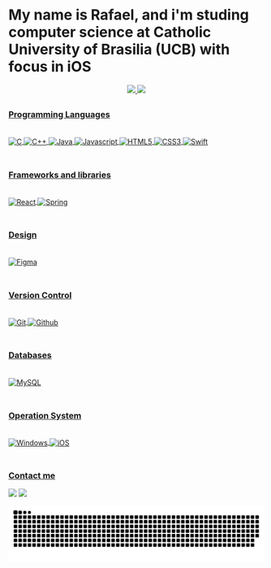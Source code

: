<h1>My name is Rafael, and i'm studing computer science at Catholic University of Brasilia (UCB) with focus in iOS</h1>

<div align="center">
  <a href="https://github.com/RafaelOsiro">
  <img height="170em" src="https://github-readme-stats.vercel.app/api?username=RafaelOsiro&show_icons=true&theme=highcontrast&include_all_commits=true&count_private=trueborder_radius15"/>
  <img height="170em" src="https://github-readme-stats.vercel.app/api/top-langs/?username=RafaelOsiro&layout=compact&langs_count=7&theme=highcontrast&count_private=trueborder_radius15"/> 
</div>

##
<h3>Programming Languages</h3>
<div style="display: inline_block"><br>
  <img align="center" alt="C" height="30" width="75" src="https://img.shields.io/badge/c%20-%2300599C.svg?&style=for-the-badge&logo=c&logoColor=white">
  <img align="center" alt="C++" height="30" width="75" src="https://img.shields.io/badge/c++%20-%2300599C.svg?&style=for-the-badge&logo=c%2B%2B&ogoColor=whit">
  <img align="center" alt="Java" height="30" width="65" src="https://img.shields.io/badge/java-%23ED8B00.svg?&style=for-the-badge&logo=java&logoColor=white">
  <img align="center" alt="Javascript" height="30" width="85" src="https://img.shields.io/badge/javascript%20-%23323330.svg?&style=for-the-badge&logo=javascript&logoColor=%23F7DF1E">
  <img align="center" alt="HTML5" height="30" width="75" src="https://img.shields.io/badge/html5%20-%23E34F26.svg?&style=for-the-badge&logo=html5&logoColor=white">
  <img align="center" alt="CSS3" height="30" width="75" src="https://img.shields.io/badge/css3%20-%231572B6.svg?&style=for-the-badge&logo=css3&logoColor=white">
  <img align="center" alt="Swift" height="30" width="75" src="https://img.shields.io/badge/swift-%23FA7343.svg?&style=for-the-badge&logo=swift&logoColor=white">
</div></br>
  
## 
<h3>Frameworks and libraries</h3>
<div style="display: inline_block"><br>
    <img align="center" alt="React" height="30" width="75" src="https://img.shields.io/badge/react%20-%2320232a.svg?&style=for-the-badge&logo=react&logoColor=%2361DAFB">
    <img align="center" alt="Spring" height="30" width="75" src="https://img.shields.io/badge/spring%20-%236DB33F.svg?&style=for-the-badge&logo=spring&logoColor=white">
</div></br>
  
## 
<h3>Design</h3>
<div style="display: inline_block"><br>
  <img align="center" alt="Figma" height="30" width="75" src="https://img.shields.io/badge/figma%20-%23F24E1E.svg?&style=for-the-badge&logo=figma&logoColor=white">
</div></br>

## 
<h3>Version Control</h3>
<div style="display: inline_block"><br>
  <img align="center" alt="Git" height="30" width="75" src="https://img.shields.io/badge/git%20-%23F05033.svg?&style=for-the-badge&logo=git&logoColor=white">
  <img align="center" alt="Github" height="30" width="85" src="https://img.shields.io/badge/github%20-%23121011.svg?&style=for-the-badge&logo=github&logoColor=white">
</div></br>
  
## 
<h3>Databases</h3>
<div style="display: inline_block"><br>
  <img align="center" alt="MySQL" height="30" width="75" src="https://img.shields.io/badge/mysql-%2300f.svg?&style=for-the-badge&logo=mysql&logoColor=white">
<!--   <img align="center" alt="Postgres" height="30" width="85" src="https://img.shields.io/badge/postgres-%23316192.svg?&style=for-the-badge&logo=postgresql&logoColor=white"> -->
</div></br>
  
## 
<h3>Operation System</h3>
<div style="display: inline_block"><br>
  <img align="center" alt="Windows" height="30" width="75" src="https://img.shields.io/badge/Windows-0078D6?style=for-the-badge&logo=windows&logoColor=white">
  <img align="center" alt="iOS" height="30" width="75" src="https://img.shields.io/badge/iOS-000000?style=for-the-badge&logo=ios&logoColor=white">
</div></br>
  
## 
<h3>Contact me</h3>
<div>
  <a href="https://linkedin.com/in/rafael-riki-ogawa-osiro-03073a223" target="_blank"><img src="https://img.shields.io/badge/-LinkedIn-%230077B5?style=for-the-badge&logo=linkedin&logoColor=white" target="_blank"></a>
  <a href="mailto:rafaelosiro@hotmail.com"><img src="https://img.shields.io/badge/Outlook-0078D4?style=for-the-badge&logo=microsoft-outlook&logoColor=white" target="_blank"></a>
  
  ![Snake animation](https://github.com/RafaelOsiro/rafaelosiro/blob/main/github-user-contribution.svg)
 
</div>

